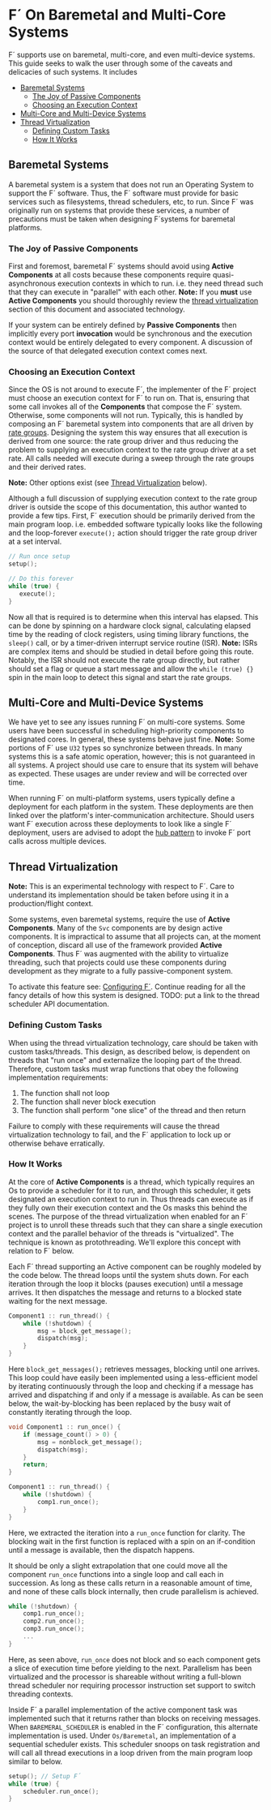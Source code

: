 # F´ On Baremetal and Multi-Core Systems

F´ supports use on baremetal, multi-core, and even multi-device systems. This guide seeks to walk the user through some
of the caveats and delicacies of such systems. It includes

- [Baremetal Systems](#baremetal-systems)
    - [The Joy of Passive Components](#the-joy-of-passive-components)
    - [Choosing an Execution Context](#choosing-an-execution-context)
- [Multi-Core and Multi-Device Systems](#multi-core-and-multi-device-systems)
- [Thread Virtualization](#thread-virtualization)
    - [Defining Custom Tasks](#defining-custom-tasks)
    - [How It Works](#how-it-works)

## Baremetal Systems

A baremetal system is a system that does not run an Operating System to support the F´ software. Thus, the F´ software
must provide for basic services such as filesystems, thread schedulers, etc, to run.  Since F´ was originally run on
systems that provide these services, a number of precautions must be taken when designing F´systems for baremetal
platforms.

### The Joy of Passive Components

First and foremost, baremetal F´ systems should avoid using **Active Components**  at all costs because these components
require quasi-asynchronous execution contexts in which to run. i.e. they need thread such that they can execute in
"parallel" with each other. **Note:** If you **must** use **Active Components** you should thoroughly review the
[thread virtualization](#thread-virtualization) section of this document and associated technology.

If your system can be entirely defined by **Passive Components** then implicitly every port **invocation** would be
synchronous and the execution context would be entirely delegated to every component.  A discussion of the source
of that delegated execution context comes next.

### Choosing an Execution Context

Since the OS is not around to execute F´, the implementer of the F´ project must choose an execution context for F´ to
run on. That is, ensuring that some call invokes all of the **Components** that compose the F´ system. Otherwise, some
components will not run. Typically, this is handled by composing an F´ baremetal system into components that are all
driven by [rate groups](../best/rate-group.md). Designing the system this way ensures that all execution is derived from
one source: the rate group driver and thus reducing the problem to supplying an execution context to the rate group
driver at a set rate.  All calls needed will execute during a sweep through the rate groups and their derived rates.

**Note:** Other options exist (see [Thread Virtualization](#thread-virtualization) below).

Although a full discussion of supplying execution context to the rate group driver is outside the scope of this
documentation, this author wanted to provide a few tips. First, F´ execution should be primarily derived from the main
program loop. i.e. embedded software typically looks like the following and the loop-forever `execute();` action should
trigger the rate group driver at a set interval.

```C
// Run once setup
setup();

// Do this forever
while (true) {
   execute();
}
```

Now all that is required is to determine when this interval has elapsed. This can be done by spinning on a hardware clock
signal, calculating elapsed time by the reading of clock registers, using timing library functions, the `sleep()` call, or
by a timer-driven interrupt service routine (ISR). **Note:** ISRs are complex items and should be studied in detail
before going this route.  Notably, the ISR should not execute the rate group directly, but rather should set a flag or
queue a start message and allow the `while (true) {}` spin in the main loop to detect this signal and start the rate
groups.

## Multi-Core and Multi-Device Systems

We have yet to see any issues running F´ on multi-core systems. Some users have been successful in scheduling high-priority
components to designated cores.  In general, these systems behave just fine. **Note:** Some portions of F´ use `U32`
types so synchronize between threads. In many systems this is a safe atomic operation, however; this is not guaranteed
in all systems. A project should use care to ensure that its system will behave as expected.  These usages are under
review and will be corrected over time.

When running F´ on multi-platform systems, users typically define a deployment for each platform in the system. These
deployments are then linked over the platform's inter-communication architecture.  Should  users want F´ execution
across these deployments to look like a single F´ deployment, users are advised to adopt the
[hub pattern](../best/hub-pattern.md) to invoke F´ port calls across multiple devices.

## Thread Virtualization

**Note:** This is an experimental technology with respect to F´. Care to understand its implementation should be taken
before using it in a production/flight context.

Some systems, even baremetal systems, require the use of **Active Components**.  Many of the `Svc` components are by
design active components. It is impractical to assume that all projects can, at the moment of conception, discard all
use of the framework provided **Active Components**.  Thus F´ was augmented with the ability to virtualize threading, such
that projects could use these components during development as they migrate to a fully passive-component system.

To activate this feature see: [Configuring F´](../user/configuration.md). Continue reading for all the fancy details of
how this system is designed.  TODO: put a link to the thread scheduler API documentation.

### Defining Custom Tasks

When using the thread virtualization technology, care should be taken with custom tasks/threads. This design, as
described below, is dependent on threads that "run once" and externalize the looping part of the thread. Therefore,
custom tasks must wrap functions that obey the following implementation requirements:

1. The function shall not loop
2. The function shall never block execution
3. The function shall perform "one slice" of the thread and then return

Failure to comply with these requirements will cause the thread virtualization technology to fail, and the F´
application to lock up or otherwise behave erratically.

### How It Works

At the core of **Active Components** is a thread, which typically requires an Os to provide a scheduler for it to run,
and through this scheduler, it gets designated an execution context to run in. Thus threads can execute as if they fully
own their execution context and the Os masks this behind the scenes. The purpose of the thread virtualization when
enabled for an F´ project is to unroll these threads such that they can share a single execution context and the
parallel behavior of the threads is "virtualized". The technique is known as protothreading. We'll explore this concept
with relation to F´ below.

Each F´ thread supporting an Active component can be roughly modeled by the code below.  The thread loops until the
system shuts down. For each iteration through the loop it blocks (pauses execution) until a message arrives. It then
dispatches the message and returns to a blocked state waiting for the next message.

```C++
Component1 :: run_thread() {
    while (!shutdown) {
        msg = block_get_message();
        dispatch(msg);
    }
}
```

Here `block_get_messages();` retrieves messages, blocking until one arrives. This loop could have easily been
implemented using a less-efficient model by iterating continuously through the loop and checking if a message has
arrived and dispatching if and only if a message is available. As can be seen below, the wait-by-blocking has been
replaced by the busy wait of constantly iterating through the loop.

```C++
void Component1 :: run_once() {
    if (message_count() > 0) {
        msg = nonblock_get_message();
        dispatch(msg);
    }
    return;
}

Component1 :: run_thread() {
    while (!shutdown) {
        comp1.run_once();
    }
}
```

Here, we extracted the iteration into a `run_once` function for clarity. The blocking wait in the first function is
replaced with a spin on an if-condition until a message is available, then the dispatch happens.

It should be only a slight extrapolation that one could move all the component `run_once` functions into a single loop
and call each in succession. As long as these calls return in a reasonable amount of time, and none of these calls
block internally, then crude parallelism is achieved.

```C++
while (!shutdown) {
    comp1.run_once();
    comp2.run_once();
    comp3.run_once();
    ...
}
```
Here, as seen above, `run_once` does not block and so each component gets a slice of execution time before yielding to
the next. Parallelism has been virtualized and the processor is shareable without writing a full-blown thread scheduler
nor requiring processor instruction set support to switch threading contexts.

Inside F´ a parallel implementation of the active component task was implemented such that it returns rather than blocks
on receiving messages. When `BAREMERAL_SCHEDULER` is enabled in the F´ configuration, this alternate implementation is
used. Under `Os/Baremetal`, an implementation of a sequential scheduler exists.  This scheduler snoops on task
registration and will call all thread executions in a loop driven from the main program loop similar to below.

```C++
setup(); // Setup F´
while (true) {
    scheduler.run_once();
}
```